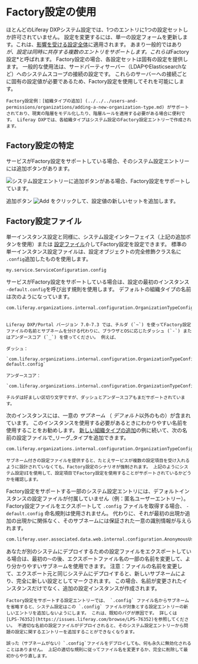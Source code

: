 # Factory設定の使用

ほとんどのLiferay DXPシステム設定では、1つのエントリに1つの設定セットしか許可されていません。 設定を変更するには、単一の設定フォームを更新します。これは、[影響を受ける設定全体](../understanding-configuration-scope.md)に適用されます。 あまり一般的ではあり *が、設定は同時に共存する複数のエントリをサポートします。これらは*Factory設定*と呼ばれます。 Factory設定の場合、各設定セットは固有の設定を提供します。 一般的な使用法は、サードパーティサーバー（LDAPやElasticsearchなど）へのシステムスコープの接続の設定です。 これらのサーバーへの接続ごとに固有の設定値が必要であるため、Factory設定を使用してそれを可能にします。</p>

```{tip}
Factory設定例：[組織タイプの追加] (../../../users-and-permissions/organizations/adding-a-new-organization-type.md) がサポートされており、現実の階層をモデル化したり、階層ルールを適用する必要がある場合に便利です。 Liferay DXPでは、各組織タイプはシステム設定のFactory設定エントリーで作成されます。
```

## Factory設定の特定

サービスがFactory設定をサポートしている場合、そのシステム設定エントリーには追加ボタンがあります。

![システム設定エントリーに追加ボタンがある場合、Factory設定をサポートしています。](./using-configuration-files/images/01.png)

追加ボタン ![Add](../../../images/icon-add.png) をクリックして、設定値の新しいセットを追加します。

## Factory設定ファイル

単一インスタンス設定と同様に、システム設定インターフェイス（上記の追加ボタンを使用）または [設定ファイル](./using-configuration-files.md)介してFactory設定を設定できます。 標準の単一インスタンス設定ファイルは、設定オブジェクトの完全修飾クラス名に `.config`追加したものを使用します。

```bash
my.service.ServiceConfiguration.config
```

サービスがFactory設定をサポートしている場合は、設定の最初のインスタンス `-default.config`を呼び出す規則を使用します。 デフォルトの組織タイプの名前は次のようになっています。

```bash
com.liferay.organizations.internal.configuration.OrganizationTypeConfiguration~default.config
```

```{note}

Liferay DXP/Portal バージョン 7.0-7.3 では、チルダ (`~`) を使ってFactory設定ファイルの名前とサブネームを分ける代わりに、ブラウザとOSに応じたダッシュ (`-`) またはアンダースコア (`_`) を使ってください。 例えば、

ダッシュ：

`com.liferay.organizations.internal.configuration.OrganizationTypeConfiguration-default.config`

アンダースコア：

`com.liferay.organizations.internal.configuration.OrganizationTypeConfiguration_default.config`

チルダは好ましい区切り文字ですが、ダッシュとアンダースコアもまだサポートされています。
```

次のインスタンスには、一意の *サブネーム* （ *デフォルト*以外のもの）が含まれています。 このインスタンスを使用する必要があるときにわかりやすい名前を使用することをお勧めします。 [新しい組織タイプの追加](../../../users-and-permissions/organizations/adding-a-new-organization-type.md)の例に続いて、次の名前の設定ファイルで_リーグ_タイプを追加できます。

```bash
com.liferay.organizations.internal.configuration.OrganizationTypeConfiguration~league.config
```

```{warning}
サブネーム付きの設定ファイルを提供すると、たとえサービスが複数の設定項目を受け入れるように設計されていなくても、Factory設定のシナリオが強制されます。 上記のようにシステム設定UIを使用して、設定項目でFactory設定を使用することがサポートされているかどうかを確認します。 
```

Factory設定をサポートする一部のシステム設定エントリには、デフォルトインスタンスの設定ファイルが付属していません（例：匿名ユーザーエントリー）。 Factory設定ファイルをエクスポートして `.config` ファイルを取得する場合、 `-default.config` 命名規則は使用されません。 代わりに、それが最初の出現か追加の出現かに関係なく、そのサブネームには保証された一意の識別情報が与えられます。

```bash
com.liferay.user.associated.data.web.internal.configuration.AnonymousUserConfiguration~6befcd73-7c8b-4597-b396-a18f64f8c308.config
```

あなたが別のシステムにデプロイするための設定ファイルをエクスポートしている場合は、最初の`～`の後、エクスポートファイル名の一部の名前を変更して、より分かりやすいサブネームを使用できます。 注意：ファイルの名前を変更して、エクスポート元と同じシステムにデプロイすると、新しいサブネームにより、完全に新しい設定としてマークされます。 この場合、名前が変更されたインスタンスだけでなく、追加の設定インスタンスが作成されます。

```{warning}
Factory設定をサポートする設定エントリーでは、 `.config` ファイル名からサブネームを省略すると、システム設定はこの `.config` ファイルが対象とする設定エントリーの新しいエントリを追加しないようにします。 これは、既知のバグが原因です。 詳しくは [LPS-76352](https://issues.liferay.com/browse/LPS-76352)を参照してください。 不適切な名前の設定ファイルがデプロイされると、そのシステム設定エントリーから問題の設定に関するエントリーを追加することができなくなります。

誤った（サブネームがない）`.config`ファイルをデプロイしても、何も永久に無効化されることはありません。 上記の適切な規則に従ってファイル名を変更するか、完全に削除して最初からやり直します。
```